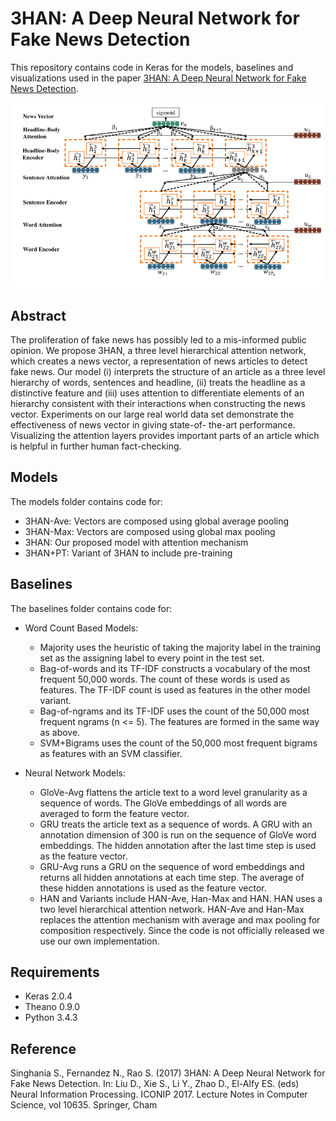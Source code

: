 # 3HAN: A Deep Neural Network for Fake News Detection

This repository contains code in Keras for the models, baselines and visualizations used in the paper [3HAN: A Deep Neural Network for Fake News Detection](https://link.springer.com/chapter/10.1007%2F978-3-319-70096-0_59).

<p align="center"> 
<img src="assets/architecture.png">
</p>

## Abstract
The proliferation of fake news has possibly led to a mis-informed public opinion. We propose 3HAN, a three level hierarchical attention network, which creates a news vector, a representation of news articles to detect fake news. Our model (i) interprets the structure of an article as a three level hierarchy of words, sentences and headline, (ii) treats the headline as a distinctive feature and (iii) uses attention to differentiate elements of an hierarchy consistent with their interactions when constructing the news vector. Experiments on our large real world data set demonstrate the effectiveness of news vector in giving state-of- the-art performance. Visualizing the attention layers provides important parts of an article which is helpful in further human fact-checking.



## Models
The models folder contains code for:
* 3HAN-Ave: Vectors are composed using global average pooling
* 3HAN-Max: Vectors are composed using global max pooling
* 3HAN: Our proposed model with attention mechanism
* 3HAN+PT: Variant of 3HAN to include pre-training

## Baselines
The baselines folder contains code for:

* Word Count Based Models:

    * Majority uses the heuristic of taking the majority label in the training set as the assigning label to every point in the test set.
    * Bag-of-words and its TF-IDF constructs a vocabulary of the most frequent 50,000 words. The count of these words is used as features. The TF-IDF count is used as features in the other model variant.
    * Bag-of-ngrams and its TF-IDF uses the count of the 50,000 most frequent ngrams (n <= 5). The features are formed in the same way as above.
    * SVM+Bigrams uses the count of the 50,000 most frequent bigrams as features with an SVM classifier.

* Neural Network Models: 

    * GloVe-Avg flattens the article text to a word level granularity as a sequence of words. The GloVe embeddings of all words are averaged to form the feature vector. 
    * GRU treats the article text as a sequence of words. A GRU with an annotation dimension of 300 is run on the sequence of GloVe word embeddings. The hidden annotation after the last time step is used as the feature vector. 
    * GRU-Avg runs a GRU on the sequence of word embeddings and returns all hidden annotations at each time step. The average of these hidden annotations is used as the feature vector. 
    * HAN and Variants include HAN-Ave, Han-Max and HAN. HAN uses a two level hierarchical attention network. HAN-Ave and Han-Max replaces the attention mechanism with average and max pooling for composition respectively. Since the code is not officially released we use our own implementation.

## Requirements 

* Keras 2.0.4 
* Theano 0.9.0 
* Python 3.4.3

## Reference

Singhania S., Fernandez N., Rao S. (2017) 3HAN: A Deep Neural Network for Fake News Detection. In: Liu D., Xie S., Li Y., Zhao D., El-Alfy ES. (eds) Neural Information Processing. ICONIP 2017. Lecture Notes in Computer Science, vol 10635. Springer, Cham

## 
